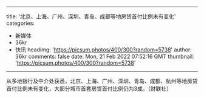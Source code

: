
---
title: '北京、上海、广州、深圳、青岛、成都等地房贷首付比例未有变化'
categories: 
 - 新媒体
 - 36kr
 - 快讯
headimg: 'https://picsum.photos/400/300?random=5738'
author: 36kr
comments: false
date: Mon, 21 Feb 2022 07:52:16 GMT
thumbnail: 'https://picsum.photos/400/300?random=5738'
---

<div>   
从多地银行及中介处获悉，北京、上海、广州、深圳、青岛、成都、杭州等地房贷首付比例未有变化，大部分城市首套房贷首付比例仍为3成。（财联社）  
</div>
            